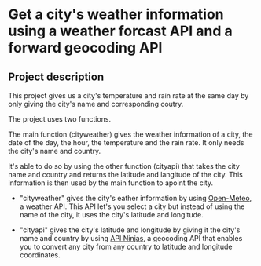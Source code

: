 # Get a city's weather information using a weather forcast API and a forward geocoding API

## Project description

This project gives us a city's temperature and rain rate at the same day by only giving the city's name and corresponding coutry. 


The project uses two functions.



The main function (cityweather) gives the weather information of a city, the date of the day, the hour, the temperature and the rain rate. It only needs the city's name and country. 

It's able to do so by using the other function (cityapi) that takes the city name and country and returns the latitude and langitude of the city. This information is then used by the main function to apoint the city.


- "cityweather" gives the city's eather information by using [Open-Meteo](https://open-meteo.com/en/docs#latitude=34.96&longitude=-5.44&hourly=pressure_msl,visibility), a weather API. This API let's you select a city but instead of using the name of the city, it uses the city's latitude and longitude.

- "cityapi" gives the city's latitude and longitude by giving it the city's name and country by using [API Ninjas](https://api-ninjas.com/api/geocoding), a geocoding API that enables you to convert any city from any country to latitude and longitude coordinates.


